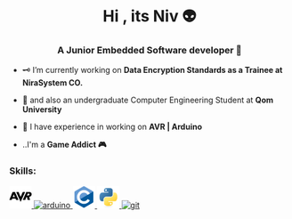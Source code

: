 <h1 align="center">Hi , its Niv 👽</h1>
<h3 align="center">A Junior Embedded Software developer 👾</h3>

- 🗝 I’m currently working on **Data Encryption Standards as a Trainee at NiraSystem CO.**

- 🤿 and also an undergraduate Computer Engineering Student at **Qom University**

- 🔌 I have experience in working on **AVR | Arduino**

- ..I'm a **Game Addict 🎮**

<h3 align="left">Skills:</h3>
<p align="left">
  <a href="https://www.microchip.com/design-centers/8-bit/avr-mcus" target="_blank" rel="noreferrer"> 
    <img src="assets/avr-logo.png" alt="avr" width="40" height="40"/> 
  </a>
  <a href="https://www.arduino.cc/" target="_blank" rel="noreferrer"> 
    <img src="https://cdn.worldvectorlogo.com/logos/arduino-1.svg" alt="arduino" width="40" height="40"/> 
  </a> 
  <a href="https://www.cprogramming.com/" target="_blank" rel="noreferrer"> 
    <img src="https://raw.githubusercontent.com/devicons/devicon/master/icons/c/c-original.svg" alt="c" width="40" height="40"/> 
  </a> 
  <a href="https://www.python.org" target="_blank" rel="noreferrer"> 
    <img src="https://raw.githubusercontent.com/devicons/devicon/master/icons/python/python-original.svg" alt="python" width="40" height="40"/> 
  </a> 
  <a href="https://git-scm.com/" target="_blank" rel="noreferrer"> 
    <img src="https://www.vectorlogo.zone/logos/git-scm/git-scm-icon.svg" alt="git" width="40" height="40"/> 
  </a> 
</p>

